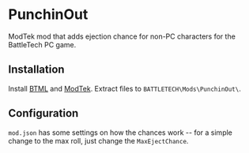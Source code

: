 # PunchinOut
ModTek mod that adds ejection chance for non-PC characters for the  BattleTech PC game. 

## Installation

Install [BTML](https://github.com/Mpstark/BattleTechModLoader) and [ModTek](https://github.com/Mpstark/ModTek). Extract files to `BATTLETECH\Mods\PunchinOut\`.

## Configuration

`mod.json` has some settings on how the chances work -- for a simple change to the max roll, just change the `MaxEjectChance`.
